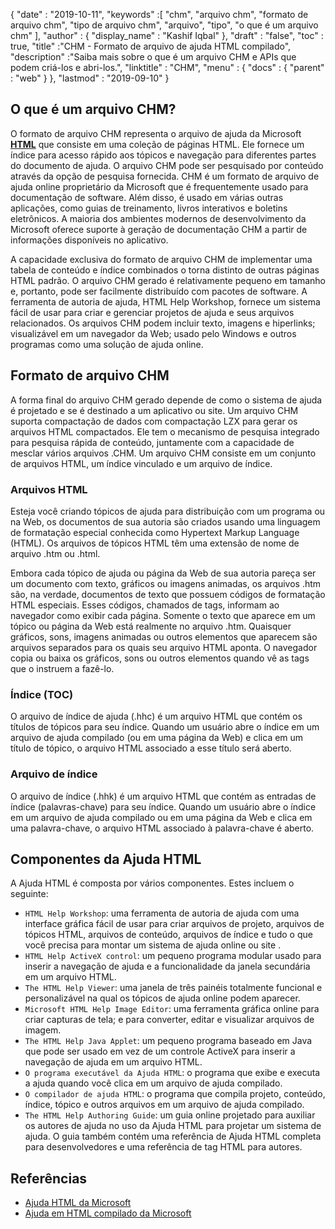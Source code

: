 {
  "date" : "2019-10-11",
  "keywords" :[ "chm", "arquivo chm", "formato de arquivo chm", "tipo de arquivo chm", "arquivo", "tipo", "o que é um arquivo chm" ],
  "author" : {
    "display_name" : "Kashif Iqbal"
},
  "draft" : "false",
  "toc" : true,
  "title" :"CHM - Formato de arquivo de ajuda HTML compilado",
  "description" :"Saiba mais sobre o que é um arquivo CHM e APIs que podem criá-los e abri-los.",
  "linktitle" : "CHM",
  "menu" : {
    "docs" : {
      "parent" : "web"
}
},
  "lastmod" : "2019-09-10"
}

## O que é um arquivo CHM?

O formato de arquivo CHM representa o arquivo de ajuda da Microsoft **[HTML](/pt/web/html/)** que consiste em uma coleção de páginas HTML. Ele fornece um índice para acesso rápido aos tópicos e navegação para diferentes partes do documento de ajuda. O arquivo CHM pode ser pesquisado por conteúdo através da opção de pesquisa fornecida. CHM é um formato de arquivo de ajuda online proprietário da Microsoft que é frequentemente usado para documentação de software. Além disso, é usado em várias outras aplicações, como guias de treinamento, livros interativos e boletins eletrônicos. A maioria dos ambientes modernos de desenvolvimento da Microsoft oferece suporte à geração de documentação CHM a partir de informações disponíveis no aplicativo.

A capacidade exclusiva do formato de arquivo CHM de implementar uma tabela de conteúdo e índice combinados o torna distinto de outras páginas HTML padrão. O arquivo CHM gerado é relativamente pequeno em tamanho e, portanto, pode ser facilmente distribuído com pacotes de software. A ferramenta de autoria de ajuda, HTML Help Workshop, fornece um sistema fácil de usar para criar e gerenciar projetos de ajuda e seus arquivos relacionados. Os arquivos CHM podem incluir texto, imagens e hiperlinks; visualizável em um navegador da Web; usado pelo Windows e outros programas como uma solução de ajuda online.

## Formato de arquivo CHM

A forma final do arquivo CHM gerado depende de como o sistema de ajuda é projetado e se é destinado a um aplicativo ou site. Um arquivo CHM suporta compactação de dados com compactação LZX para gerar os arquivos HTML compactados. Ele tem o mecanismo de pesquisa integrado para pesquisa rápida de conteúdo, juntamente com a capacidade de mesclar vários arquivos .CHM. Um arquivo CHM consiste em um conjunto de arquivos HTML, um índice vinculado e um arquivo de índice.

### Arquivos HTML

Esteja você criando tópicos de ajuda para distribuição com um programa ou na Web, os documentos de sua autoria são criados usando uma linguagem de formatação especial conhecida como Hypertext Markup Language (HTML). Os arquivos de tópicos HTML têm uma extensão de nome de arquivo .htm ou .html.

Embora cada tópico de ajuda ou página da Web de sua autoria pareça ser um documento com texto, gráficos ou imagens animadas, os arquivos .htm são, na verdade, documentos de texto que possuem códigos de formatação HTML especiais. Esses códigos, chamados de tags, informam ao navegador como exibir cada página. Somente o texto que aparece em um tópico ou página da Web está realmente no arquivo .htm. Quaisquer gráficos, sons, imagens animadas ou outros elementos que aparecem são arquivos separados para os quais seu arquivo HTML aponta. O navegador copia ou baixa os gráficos, sons ou outros elementos quando vê as tags que o instruem a fazê-lo.

### Índice (TOC)
O arquivo de índice de ajuda (.hhc) é um arquivo HTML que contém os títulos de tópicos para seu índice. Quando um usuário abre o índice em um arquivo de ajuda compilado (ou em uma página da Web) e clica em um título de tópico, o arquivo HTML associado a esse título será aberto.

### Arquivo de índice
O arquivo de índice (.hhk) é um arquivo HTML que contém as entradas de índice (palavras-chave) para seu índice. Quando um usuário abre o índice em um arquivo de ajuda compilado ou em uma página da Web e clica em uma palavra-chave, o arquivo HTML associado à palavra-chave é aberto.

## Componentes da Ajuda HTML

A Ajuda HTML é composta por vários componentes. Estes incluem o seguinte:

* `HTML Help Workshop`: uma ferramenta de autoria de ajuda com uma interface gráfica fácil de usar para criar arquivos de projeto, arquivos de tópicos HTML, arquivos de conteúdo, arquivos de índice e tudo o que você precisa para montar um sistema de ajuda online ou site .
* `HTML Help ActiveX control`: um pequeno programa modular usado para inserir a navegação de ajuda e a funcionalidade da janela secundária em um arquivo HTML.
* `The HTML Help Viewer`: uma janela de três painéis totalmente funcional e personalizável na qual os tópicos de ajuda online podem aparecer.
* `Microsoft HTML Help Image Editor`: uma ferramenta gráfica online para criar capturas de tela; e para converter, editar e visualizar arquivos de imagem.
* `The HTML Help Java Applet`: um pequeno programa baseado em Java que pode ser usado em vez de um controle ActiveX para inserir a navegação de ajuda em um arquivo HTML.
* `O programa executável da Ajuda HTML`: o programa que exibe e executa a ajuda quando você clica em um arquivo de ajuda compilado.
* `O compilador de ajuda HTML`: o programa que compila projeto, conteúdo, índice, tópico e outros arquivos em um arquivo de ajuda compilado.
* `The HTML Help Authoring Guide`: um guia online projetado para auxiliar os autores de ajuda no uso da Ajuda HTML para projetar um sistema de ajuda. O guia também contém uma referência de Ajuda HTML completa para desenvolvedores e uma referência de tag HTML para autores.

## Referências

* [Ajuda HTML da Microsoft](https://docs.microsoft.com/en-us/previous-versions/windows/desktop/htmlhelp/microsoft-html-help-1-4-sdk)
* [Ajuda em HTML compilado da Microsoft](https://en.wikipedia.org/wiki/Microsoft_Compiled_HTML_Help)

